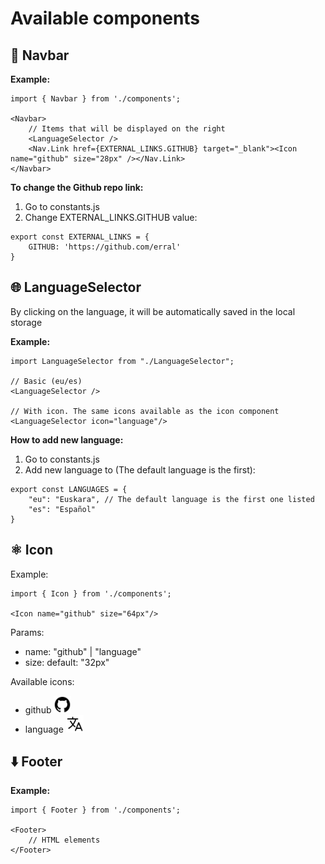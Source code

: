 # Available components

## 🧭 Navbar

**Example:**
```
import { Navbar } from './components';

<Navbar>
    // Items that will be displayed on the right
    <LanguageSelector />
    <Nav.Link href={EXTERNAL_LINKS.GITHUB} target="_blank"><Icon name="github" size="28px" /></Nav.Link>
</Navbar>
```

**To change the Github repo link:**

1. Go to constants.js
2. Change EXTERNAL_LINKS.GITHUB value: 
```
export const EXTERNAL_LINKS = {
    GITHUB: 'https://github.com/erral'
}
```


## 🌐 LanguageSelector 
By clicking on the language, it will be automatically saved in the local storage

**Example:**
````
import LanguageSelector from "./LanguageSelector";

// Basic (eu/es)
<LanguageSelector />

// With icon. The same icons available as the icon component
<LanguageSelector icon="language"/>
````

**How to add new language:**

1. Go to constants.js
2. Add new language to (The default language is the first): 
```
export const LANGUAGES = {
    "eu": "Euskara", // The default language is the first one listed
    "es": "Español"
}
```


## ⚛️ Icon
Example:
```
import { Icon } from './components';

<Icon name="github" size="64px"/>
```

Params:
* name: "github" | "language"
* size: default: "32px"

Available icons:
- github <img src="../src/components/Icon/svgs/logo-github.svg" alt="github" width="28px"/>
- language <img src="../src/components/Icon/svgs/language-outline.svg" alt="github" width="28px"/>


## ⬇️ Footer

**Example:**
```
import { Footer } from './components';

<Footer>
    // HTML elements
</Footer>
```
